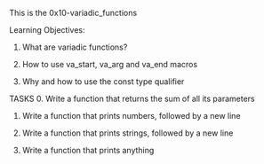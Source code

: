 This is the 0x10-variadic_functions

Learning Objectives:

1. What are variadic functions?

2. How to use va_start, va_arg and va_end macros

3. Why and how to use the const type qualifier

TASKS
0. Write a function that returns the sum of all its parameters

1. Write a function that prints numbers, followed by a new line

2. Write a function that prints strings, followed by a new line

3. Write a function that prints anything
